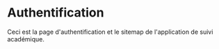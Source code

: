 # Authentification
Ceci est la page d'authentification et le sitemap de l'application de suivi académique.
